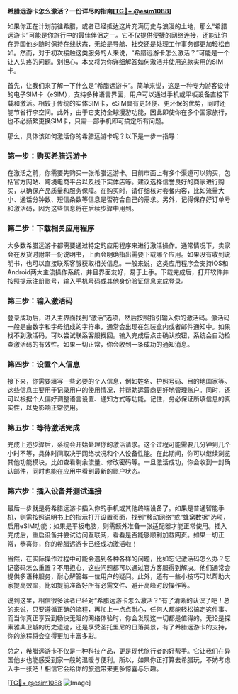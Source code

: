 **希腊远游卡怎么激活？一份详尽的指南[[TG💪+ @esim1088](https://t.me/s/esim1088)]**

如果你正在计划前往希腊，或者已经抵达这片充满历史与浪漫的土地，那么“希腊远游卡”可能是你旅行中的最佳伴侣之一。它不仅提供便捷的网络连接，还能让你在异国他乡随时保持在线状态，无论是导航、社交还是处理工作事务都更加轻松自如。然而，对于初次接触这类服务的人来说，“希腊远游卡怎么激活？”可能是一个让人头疼的问题。别担心，本文将为你详细解答如何激活并使用这款实用的SIM卡。

首先，让我们来了解一下什么是“希腊远游卡”。简单来说，这是一种专为游客设计的电子SIM卡（eSIM），支持多种语言界面，用户可以通过手机或平板设备直接下载和激活。相较于传统的实体SIM卡，eSIM具有更轻便、更环保的优势，同时还能节省行李空间。此外，由于它支持全球漫游功能，因此即使你在多个国家旅行，也不必频繁更换SIM卡，只需一部手机即可搞定所有问题。

那么，具体该如何激活你的希腊远游卡呢？以下是一步一指导：

### 第一步：购买希腊远游卡

在激活之前，你需要先购买一张希腊远游卡。目前市面上有多个渠道可以购买，包括官方网站、跨境电商平台以及线下实体店等。建议选择信誉良好的商家进行购买，以确保产品质量和服务保障。在购买时，请仔细核对套餐内容，比如流量大小、通话分钟数、短信条数等信息是否符合自己的需求。另外，记得保存好订单号和激活码，因为这些信息将在后续步骤中用到。

### 第二步：下载相关应用程序

大多数希腊远游卡都需要通过特定的应用程序来进行激活操作。通常情况下，卖家会在发货时附带一份说明书，上面会明确指出需要下载哪个应用。如果没有收到说明书，也可以直接联系客服获取相关信息。一般来说，这类应用程序会支持iOS和Android两大主流操作系统，并且界面友好，易于上手。下载完成后，打开软件并按照提示注册账号，输入手机号码或其他身份验证信息完成登录。

### 第三步：输入激活码

登录成功后，进入主界面找到“激活”选项，然后按照指引输入你的激活码。激活码一般是由数字和字母组成的字符串，通常会出现在包装盒内或者邮件通知中。如果找不到激活码，可以尝试联系客服找回。输入完成后点击确认按钮，系统会自动检查激活码的有效性。如果一切正常，你会收到一条成功的通知消息。

### 第四步：设置个人信息

接下来，你需要填写一些必要的个人信息，例如姓名、护照号码、目的地国家等。这些信息主要用于记录用户的使用情况，并帮助运营商更好地管理账户。同时，还可以根据个人偏好调整语言设置、通知方式等功能。记住，务必保证所填信息的真实性，以免影响正常使用。

### 第五步：等待激活完成

完成上述步骤后，系统会开始处理你的激活请求。这个过程可能需要几分钟到几个小时不等，具体时间取决于网络状况和个人设备性能。在此期间，你可以继续浏览其他功能模块，比如查看剩余流量、修改密码等。一旦激活成功，你会收到一封确认邮件，同时也能在应用中看到最新的账户状态。

### 第六步：插入设备并测试连接

最后一步就是将希腊远游卡插入你的手机或其他终端设备了。如果是普通智能手机，则需按照说明书上的指示打开设置页面，找到“移动网络”或“蜂窝数据”选项，启用eSIM功能；如果是平板电脑，则需额外准备一张适配器才能正常使用。插入完成后，重启设备并尝试访问互联网，看看是否能够顺利加载网页。如果一切正常，恭喜你，你的希腊远游卡已经成功激活啦！

当然，在实际操作过程中可能会遇到各种各样的问题，比如忘记激活码怎么办？忘记密码怎么重置？不用担心，这些问题都可以通过官方客服得到解决。他们通常会提供多语种服务，耐心解答每一位用户的疑问。此外，还有一些小技巧可以帮助大家提高效率，比如提前准备好所有必需文件、避开高峰时段操作等。

说到这里，相信很多读者已经对“希腊远游卡怎么激活？”有了清晰的认识了吧！总的来说，只要遵循正确的流程，再加上一点点耐心，任何人都能轻松搞定这件事。而当你真正享受到畅快无阻的网络体验时，你会发现这一切都是值得的。无论是探索雅典卫城的历史遗迹，还是享受圣托里尼的日落美景，有了希腊远游卡的支持，你的旅程将会变得更加丰富多彩。

总之，希腊远游卡不仅是一种科技产品，更是现代旅行者的好帮手。它让我们在异国他乡也能感受到家一般的温暖与便利。所以，如果你正打算去希腊玩，不妨考虑入手一张吧！相信它会给你的旅途带来更多惊喜与乐趣。

[[TG💪+ @esim1088](https://t.me/s/esim1088) ![Image](https://i.postimg.cc/4NQfJmqS/Snipaste-2025-05-13-00-14-12.png)]